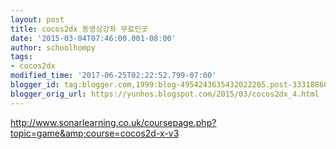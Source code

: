 ```yaml
---
layout: post
title: cocos2dx 동영상강좌 무료인곳
date: '2015-03-04T07:46:00.001-08:00'
author: schoolhompy
tags:
- cocos2dx
modified_time: '2017-06-25T02:22:52.799-07:00'
blogger_id: tag:blogger.com,1999:blog-4954243635432022205.post-3331886833109800025
blogger_orig_url: https://yunhos.blogspot.com/2015/03/cocos2dx_4.html
---
```


http://www.sonarlearning.co.uk/coursepage.php?topic=game&amp;course=cocos2d-x-v3